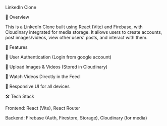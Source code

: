 LinkedIn Clone

🚀 Overview

This is a LinkedIn Clone built using React (Vite) and Firebase, with Cloudinary integrated for media storage. It allows users to create accounts, post images/videos, view other users' posts, and interact with them.

🌟 Features

🔐 User Authentication (Login from google account)

📸 Upload Images & Videos (Stored in Cloudinary)

🎥 Watch Videos Directly in the Feed

🚀 Responsive UI for all devices

🛠 Tech Stack

Frontend: React (Vite), React Router

Backend: Firebase (Auth, Firestore, Storage), Cloudinary (for media)
